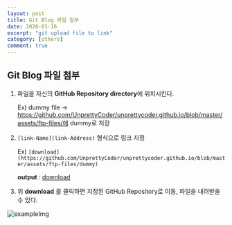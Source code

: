 ```yaml
---
layout: post
title: Git Blog 파일 첨부
date: 2020-01-16
excerpt: "git upload file to link"
category: [others]
comment: true
---
```


## Git Blog 파일 첨부

1. 파일을 자신의 <b>GitHub Repository directory</b>에 위치시킨다.
 
    Ex) dummy file -> https://github.com/UnprettyCoder/unprettycoder.github.io/blob/master/assets/ftp-files/에 dummy로 저장

2. `[link-Name](link-Address)` 형식으로 링크 지정
    
    Ex) `[download](https://github.com/UnprettyCoder/unprettycoder.github.io/blob/master/assets/ftp-files/dummy)`

    **output** : [download](https://github.com/UnprettyCoder/unprettycoder.github.io/blob/master/assets/ftp-files/dummy)

3. 위 <b>download</b> 를 클릭하면 지정된 GitHub Repository로 이동, 파일을 내려받을 수 있다.

![exampleImg](../assets/img/example1.png)
